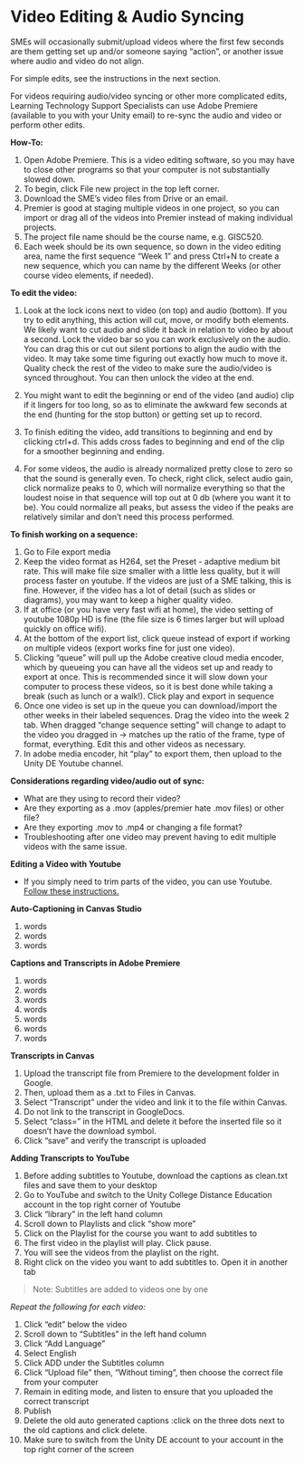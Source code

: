 # Video Editing &amp; Audio Syncing

SMEs will occasionally submit/upload videos where the first few seconds are them getting set up and/or someone saying “action”, or another issue where audio and video do not align.

For simple edits, see the instructions in the next section.

For videos requiring audio/video syncing or other more complicated edits, Learning Technology Support Specialists can use Adobe Premiere (available to you with your Unity email) to re-sync the audio and video or perform other edits.

**How-To:**

1. Open Adobe Premiere. This is a video editing software, so you may have to close other programs so that your computer is not substantially slowed down. 
2. To begin, click File new project in the top left corner. 
3. Download the SME’s video files from Drive or an email. 
4. Premier is good at staging multiple videos in one project, so you can import or drag all of the videos into Premier instead of making individual projects. 
5. The project file name should be the course name, e.g. GISC520.
6. Each week should be its own sequence, so down in the video editing area, name the first sequence “Week 1” and press Ctrl+N to create a new sequence, which you can name by the different Weeks (or other course video elements, if needed).

**To edit the video:**
1. Look at the lock icons next to video (on top) and audio (bottom). If you try to edit anything, this action will cut, move, or modify both elements. We likely want to cut audio and slide it back in relation to video by about a second. Lock the video bar so you can work exclusively on the audio. You can drag this or cut out silent portions to align the audio with the video. It may take some time figuring out exactly how much to move it. Quality check the rest of the video to make sure the audio/video is synced throughout. You can then unlock the video at the end. 
2. You might want to edit the beginning or end of the video (and audio) clip if it lingers for too long, so as to eliminate the awkward few seconds at the end (hunting for the stop button) or getting set up to record. 
3. To finish editing the video, add transitions to beginning and end by clicking ctrl+d. This adds cross fades to beginning and end of the clip for a smoother beginning and ending.

4. For some videos, the audio is already normalized pretty close to zero so that the sound is generally even. To check, right click, select audio gain, click normalize peaks to 0, which will normalize everything so that the loudest noise in that sequence will top out at 0 db (where you want it to be). You could normalize all peaks, but assess the video if the peaks are relatively similar and don’t need this process performed.

**To finish working on a sequence:** 
1. Go to File export media 
2. Keep the video format as H264, set the Preset - adaptive medium bit rate. This will make file size smaller with a little less quality, but it will process faster on youtube. If the videos are just of a SME talking, this is fine. However, if the video has a lot of detail (such as slides or diagrams), you may want to keep a higher quality video. 
3. If at office (or you have very fast wifi at home), the video setting of youtube 1080p HD is fine (the file size is 6 times larger but will upload quickly on office wifi). 
4. At the bottom of the export list, click queue instead of export if working on multiple videos (export works fine for just one video). 
5. Clicking “queue” will pull up the Adobe creative cloud media encoder, which by queueing you can have all the videos set up and ready to export at once. This is recommended since it will slow down your computer to process these videos, so it is best done while taking a break (such as lunch or a walk!). Click play and export in sequence 
6. Once one video is set up in the queue you can download/import the other weeks in their labeled sequences. Drag the video into the week 2 tab. When dragged “change sequence setting” will change to adapt to the video you dragged in → matches up the ratio of the frame, type of format, everything. Edit this and other videos as necessary. 
7. In adobe media encoder, hit “play” to export them, then upload to the Unity DE Youtube channel.

**Considerations regarding video/audio out of sync:**
- What are they using to record their video? 
- Are they exporting as a .mov (apples/premier hate .mov files) or other file? 
- Are they exporting .mov to .mp4 or changing a file format? 
- Troubleshooting after one video may prevent having to edit multiple videos with the same issue.

**Editing a Video with Youtube**
- If you simply need to trim parts of the video, you can use Youtube. [Follow these instructions.](https://support.google.com/youtube/answer/9057455?hl=en)

**Auto-Captioning in Canvas Studio**
1. words
2. words
3. words


**Captions and Transcripts in Adobe Premiere**
1. words
2. words
3. words
4. words
5. words
6. words
7. words


**Transcripts in Canvas**

1. Upload the transcript file from Premiere to the development folder in Google. 
2. Then, upload them as a .txt to Files in Canvas. 
3. Select “Transcript” under the video and link it to the file within Canvas. 
4. Do not link to the transcript in GoogleDocs. 
5. Select “class=” in the HTML and delete it before the inserted file so it doesn’t have the download symbol. 
6. Click “save” and verify the transcript is uploaded


**Adding Transcripts to YouTube**
1. Before adding subtitles to Youtube, download the captions as clean.txt files and save them to your desktop 
2. Go to YouTube and switch to the Unity College Distance Education account in the top right corner of Youtube 
3. Click “library” in the left hand column 
4. Scroll down to Playlists and click “show more” 
5. Click on the Playlist for the course you want to add subtitles to 
6. The first video in the playlist will play. Click pause. 
7. You will see the videos from the playlist on the right. 
8. Right click on the video you want to add subtitles to. Open it in another tab 
> Note: Subtitles are added to videos one by one

*Repeat the following for each video:*
1. Click “edit” below the video 
2. Scroll down to “Subtitles” in the left hand column 
3. Click “Add Language” 
4. Select English 
5. Click ADD under the Subtitles column 
6. Click “Upload file” then, “Without timing”, then choose the correct file from your computer 
7. Remain in editing mode, and listen to ensure that you uploaded the correct transcript 
8. Publish 
9. Delete the old auto generated captions :click on the three dots next to the old captions and click delete. 
10. Make sure to switch from the Unity DE account to your account in the top right corner of the screen
